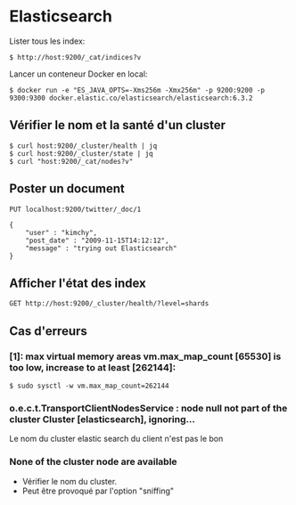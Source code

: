 # Elasticsearch

Lister tous les index:

    $ http://host:9200/_cat/indices?v
    
Lancer un conteneur Docker en local:

    $ docker run -e "ES_JAVA_OPTS=-Xms256m -Xmx256m" -p 9200:9200 -p 9300:9300 docker.elastic.co/elasticsearch/elasticsearch:6.3.2


## Vérifier le nom et la santé d'un cluster

    $ curl host:9200/_cluster/health | jq
    $ curl host:9200/_cluster/state | jq
    $ curl "host:9200/_cat/nodes?v"


## Poster un document

    PUT localhost:9200/twitter/_doc/1
    
    {
        "user" : "kimchy",
        "post_date" : "2009-11-15T14:12:12",
        "message" : "trying out Elasticsearch"
    }


## Afficher l'état des index

    GET http://host:9200/_cluster/health/?level=shards



## Cas d'erreurs

### [1]: max virtual memory areas vm.max_map_count [65530] is too low, increase to at least [262144]:

    $ sudo sysctl -w vm.max_map_count=262144    

    
### o.e.c.t.TransportClientNodesService      : node null not part of the cluster Cluster [elasticsearch], ignoring...

Le nom du cluster elastic search du client n'est pas le bon     
    

### None of the cluster node are available

- Vérifier le nom du cluster.
- Peut être provoqué par l'option "sniffing"

    
    